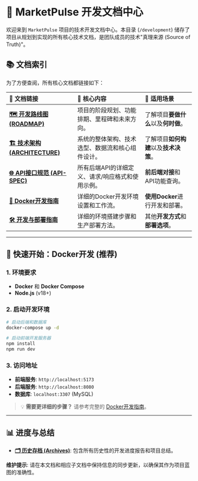 # 📂 MarketPulse 开发文档中心

欢迎来到 `MarketPulse` 项目的技术开发文档中心。本目录 (`/development`) 储存了项目从规划到实现的所有核心技术文档，是团队成员的技术"真理来源 (Source of Truth)"。

## 📚 文档索引

为了方便查阅，所有核心文档都链接如下：

| 📄 文档链接 | 📝 核心内容 | 🎯 适用场景 |
| :--- | :--- | :--- |
| **[🗺️ 开发路线图 (ROADMAP)](./DEVELOPMENT-ROADMAP.md)** | 项目的阶段规划、功能排期、里程碑和未来方向。 | 了解项目**要做什么**以及**何时做**。 |
| **[🏗️ 技术架构 (ARCHITECTURE)](./TECHNICAL-ARCHITECTURE.md)** | 系统的整体架构、技术选型、数据流和核心组件设计。 | 了解项目**如何构建**以及**技术决策**。 |
| **[🌐 API接口规范 (API-SPEC)](./API-SPECIFICATION.md)** | 所有后端API的详细定义、请求/响应格式和使用示例。 | **前后端对接**和API功能查询。 |
| **[🐳 Docker开发指南](./DOCKER-SETUP-GUIDE.md)** | 详细的Docker开发环境设置和工作流。 | **使用Docker**进行开发和部署。 |
| **[🛠️ 开发与部署指南](./setup-guide.md)** | 详细的环境搭建步骤和生产部署方法。 | 其他**开发方式**和**部署选项**。 |

---

## 🚀 快速开始：Docker开发 (推荐)

### 1. 环境要求
- **Docker** 和 **Docker Compose**
- **Node.js** (v18+)

### 2. 启动开发环境
```bash
# 启动后端和数据库
docker-compose up -d

# 启动前端开发服务器
npm install
npm run dev
```

### 3. 访问地址
- **前端服务**: `http://localhost:5173`
- **后端服务**: `http://localhost:8080`
- **数据库**: `localhost:3307` (MySQL)

> 💡 **需要更详细的步骤？**
> 请参考完整的 [Docker开发指南](./DOCKER-SETUP-GUIDE.md)。

---

## 📊 进度与总结

- **[🗂️ 历史存档 (Archives)](./archives/)**: 包含所有历史性的开发进度报告和项目总结。

**维护提示**: 请在本文档和相应子文档中保持信息的同步更新，以确保其作为项目蓝图的准确性。
